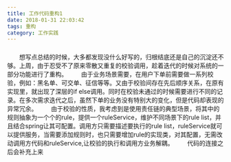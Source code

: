 ```yaml
---
title: 工作代码重构1
date: 2018-01-31 22:03:42
tags: 重构
category: 工作实践
---
```


###


<!-- more -->

&emsp;&emsp;想写点总结的时候，大多都发现没什么好写的，归根结底还是自己的沉淀还不够。上周，由于忍受不了原来零散又重复的校验调用，趁着迭代的时候对系统的一部分功能进行了重构。
&emsp;&emsp;由于业务场景需要，在用户下单前需要做一系列校验，例如：黑名单、可交单、征信等等。又由于校验间存在先后顺序关系，在原有实现里，就出现了深层的if else调用。同时在校验未通过的时候需要进行不同的记录。在多次需求迭代之后，虽然下单的业务没有特别大的变化，但是代码却表现的异常冗余。
&emsp;&emsp;由于校验的性质，我考虑到是使用责任链的典型场景，将其中的规则抽象为一个个的rule，提供一个ruleService，维护不同场景下的rule list，并且结合spring让其可配置。调用方只需要描述要执行的rule list，ruleService就可以提供服务，当需要添加规则时，也只需要增加rule的实现类，对其配置，无需改动调用方代码和ruleService,让校验的执行和调用方业务解耦。
&emsp;&emsp;代码的连接之后会补充上来
